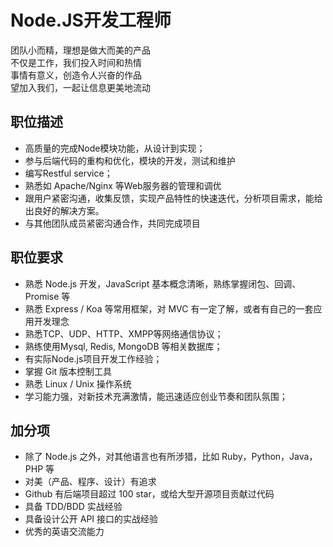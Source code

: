 # Node.JS开发工程师

团队小而精，理想是做大而美的产品  
不仅是工作，我们投入时间和热情  
事情有意义，创造令人兴奋的作品  
望加入我们，一起让信息更美地流动  

## 职位描述

- 高质量的完成Node模块功能，从设计到实现；
- 参与后端代码的重构和优化，模块的开发，测试和维护
- 编写Restful service；
- 熟悉如 Apache/Nginx 等Web服务器的管理和调优
- 跟用户紧密沟通，收集反馈，实现产品特性的快速迭代，分析项目需求，能给出良好的解决方案。
- 与其他团队成员紧密沟通合作，共同完成项目

## 职位要求

- 熟悉 Node.js 开发，JavaScript 基本概念清晰，熟练掌握闭包、回调、Promise 等
- 熟悉 Express / Koa 等常用框架，对 MVC 有一定了解，或者有自己的一套应用开发理念
- 熟悉TCP、UDP、HTTP、XMPP等网络通信协议；
- 熟练使用Mysql, Redis, MongoDB 等相关数据库； 
- 有实际Node.js项目开发工作经验；
- 掌握 Git 版本控制工具
- 熟悉 Linux / Unix 操作系统
- 学习能力强，对新技术充满激情，能迅速适应创业节奏和团队氛围；

## 加分项

- 除了 Node.js 之外，对其他语言也有所涉猎，比如 Ruby，Python，Java，PHP 等
- 对美（产品、程序、设计）有追求
- Github 有后端项目超过 100 star，或给大型开源项目贡献过代码
- 具备 TDD/BDD 实战经验
- 具备设计公开 API 接口的实战经验
- 优秀的英语交流能力